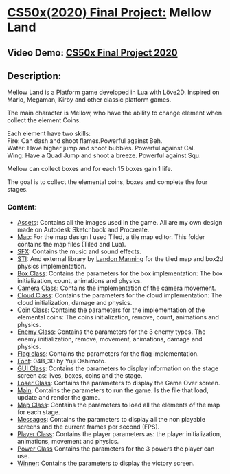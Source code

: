 # [CS50x(2020) Final Project:](https://cs50.harvard.edu/x/2020/project/#final-project) __Mellow Land__
## Video Demo: [CS50x Final Project 2020](https://www.youtube.com/watch?v=88to8FiGnXQ)

## Description:

Mellow Land is a Platform game developed in Lua with Löve2D. Inspired on Mario, Megaman, Kirby and other classic platform games.

The main character is Mellow, who have the ability to change element when collect the element Coins.

Each element have two skills:<br>
Fire: Can dash and shoot flames.Powerful against Beh.<br>
Water: Have higher jump and shoot bubbles. Powerful against Cal.<br>
Wing: Have a Quad Jump and shoot a breeze. Powerful against Squ.

Mellow can collect boxes and for each 15 boxes gain 1 life.

The goal is to collect the elemental coins, boxes and complete the four stages.

### Content:
- [Assets](/assets): Contains all the images used in the game. All are my own design made on Autodesk Sketchbook and Procreate.
- [Map](/map): For the map design I used Tiled, a tile map editor. This folder contains the map files (Tiled and Lua).
- [SFX](/sfx): Contains the music and sound effects.
- [STI](/sti): And external library by [Landon Manning](https://github.com/karai17) for the tiled map and box2d physics implementation.
- [Box Class](/box.lua): Contains the parameters for the box implementation: The box initialization, count, animations and physics.
- [Camera Class](/camera.lua): Contains the implementation of the camera movement.
- [Cloud Class](/cloud.lua): Contains the parameters for the cloud implementation: The cloud initialization, damage and physics.
- [Coin Class](/coin.lua): Contains the parameters for the implementation of the elemental coins: The coins initialization, remove, count, animations and physics.
- [Enemy Class](/enemy.lua): Contains the parameters for the 3 enemy types. The enemy initialization, remove, movement, animations, damage and physics.
- [Flag class](/flag.lua): Contains the parameters for the flag implementation.
- [Font](/font.ttf): 04B_30 by Yuji Oshimoto.
- [GUI Class](/gui.lua): Contains the parameters to display information on the stage screen as: lives, boxes, coins and the stage.
- [Loser Class](/loser.lua): Contains the parameters to display the Game Over screen.
- [Main](/main.lua): Contains the parameters to run the game. Is the file that load, update and render the game.
- [Map Class](/map.lua): Contains the parameters to load all the elements of the map for each stage.
- [Messages](/messages.lua): Contains the parameters to display all the non playable screens and the current frames per second (FPS).
- [Player Class](/Player.lua): Contains the player parameters as: the player initialization, animations, movement and physics.
- [Power Class](/power.lua) Contains the parameters for the 3 powers the player can use.
- [Winner](/winner.lua): Contains the parameters to display the victory screen.
